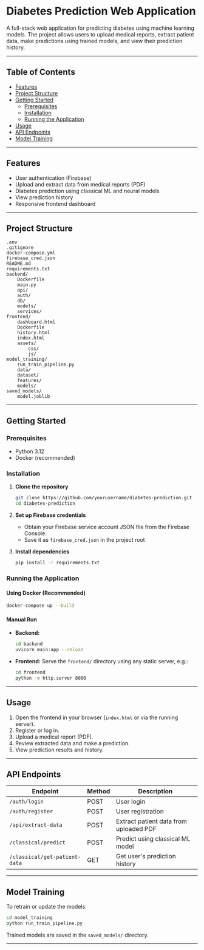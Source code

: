 # Diabetes Prediction Web Application

A full-stack web application for predicting diabetes using machine learning models. The project allows users to upload medical reports, extract patient data, make predictions using trained models, and view their prediction history.

---

## Table of Contents

- [Features](#features)
- [Project Structure](#project-structure)
- [Getting Started](#getting-started)
  - [Prerequisites](#prerequisites)
  - [Installation](#installation)
  - [Running the Application](#running-the-application)
- [Usage](#usage)
- [API Endpoints](#api-endpoints)
- [Model Training](#model-training)

---

## Features

- User authentication (Firebase)
- Upload and extract data from medical reports (PDF)
- Diabetes prediction using classical ML and neural models
- View prediction history
- Responsive frontend dashboard

---

## Project Structure

```
.env
.gitignore
docker-compose.yml
firebase_cred.json
README.md
requirements.txt
backend/
    Dockerfile
    main.py
    api/
    auth/
    db/
    models/
    services/
frontend/
    dashboard.html
    Dockerfile
    history.html
    index.html
    assets/
        css/
        js/
model_training/
    run_train_pipeline.py
    data/
    dataset/
    features/
    models/
saved_models/
    model.joblib
```

---

## Getting Started

### Prerequisites

- Python 3.12
- Docker (recommended)

### Installation

1. **Clone the repository**
    ```sh
    git clone https://github.com/yourusername/diabetes-prediction.git
    cd diabetes-prediction
    ```

2. **Set up Firebase credentials**
    - Obtain your Firebase service account JSON file from the Firebase Console.
    - Save it as `firebase_cred.json` in the project root

3. **Install dependencies**
    ```sh
    pip install -r requirements.txt
    ```

### Running the Application

#### Using Docker (Recommended)

```sh
docker-compose up --build
```

#### Manual Run

- **Backend:**
    ```sh
    cd backend
    uvicorn main:app --reload
    ```
- **Frontend:**
    Serve the `frontend/` directory using any static server, e.g.:
    ```sh
    cd frontend
    python -m http.server 8080
    ```

---

## Usage

1. Open the frontend in your browser (`index.html` or via the running server).
2. Register or log in.
3. Upload a medical report (PDF).
4. Review extracted data and make a prediction.
5. View prediction results and history.

---

## API Endpoints

| Endpoint                        | Method | Description                              |
|----------------------------------|--------|------------------------------------------|
| `/auth/login`                   | POST   | User login                               |
| `/auth/register`                | POST   | User registration                        |
| `/api/extract-data`             | POST   | Extract patient data from uploaded PDF    |
| `/classical/predict`            | POST   | Predict using classical ML model          |
| `/classical/get-patient-data`   | GET    | Get user's prediction history             |

---

## Model Training

To retrain or update the models:

```sh
cd model_training
python run_train_pipeline.py
```
Trained models are saved in the `saved_models/` directory.

---
